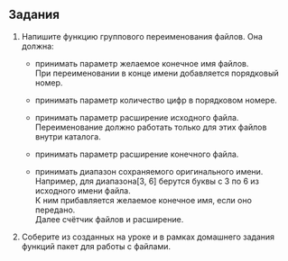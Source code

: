 ## Задания

1) Напишите функцию группового переименования файлов. Она должна:  
   * принимать параметр желаемое конечное имя файлов.  
   При переименовании в конце имени добавляется порядковый номер.  
     
   * принимать параметр количество цифр в порядковом номере.  
   
   * принимать параметр расширение исходного файла.  
   Переименование должно работать только для этих файлов внутри каталога.  
   
   * принимать параметр расширение конечного файла.  
   
   * принимать диапазон сохраняемого оригинального имени.   
   Например, для диапазона[3, 6] берутся буквы с 3 по 6 из исходного имени файла.   
   К ним прибавляется желаемое конечное имя, если оно передано.   
   Далее счётчик файлов и расширение.  
     
2) Соберите из созданных на уроке и в рамках домашнего задания функций пакет для работы с файлами.  
